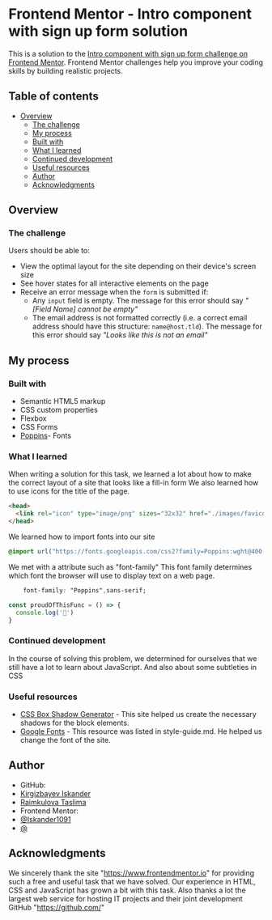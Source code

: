 # Frontend Mentor - Intro component with sign up form solution

This is a solution to the [Intro component with sign up form challenge on Frontend Mentor](https://www.frontendmentor.io/challenges/intro-component-with-signup-form-5cf91bd49edda32581d28fd1). Frontend Mentor challenges help you improve your coding skills by building realistic projects. 

## Table of contents

- [Overview](#overview)
  - [The challenge](#the-challenge)
  - [My process](#my-process)
  - [Built with](#built-with)
  - [What I learned](#what-i-learned)
  - [Continued development](#continued-development)
  - [Useful resources](#useful-resources)
  - [Author](#author)
  - [Acknowledgments](#acknowledgments)
## Overview

### The challenge

Users should be able to:

- View the optimal layout for the site depending on their device's screen size
- See hover states for all interactive elements on the page
- Receive an error message when the `form` is submitted if:
  - Any `input` field is empty. The message for this error should say *"[Field Name] cannot be empty"*
  - The email address is not formatted correctly (i.e. a correct email address should have this structure: `name@host.tld`). The message for this error should say *"Looks like this is not an email"*


## My process

### Built with

- Semantic HTML5 markup
- CSS custom properties
- Flexbox
- CSS Forms
- [Poppins](https://fonts.google.com/specimen/Poppins)- Fonts



### What I learned

When writing a solution for this task, we learned a lot about how to make the correct layout of a site that looks like a fill-in form
We also learned how to use icons for the title of the page.
```html
<head>
  <link rel="icon" type="image/png" sizes="32x32" href="./images/favicon-32x32.png">
</head>
```
We learned how to import fonts into our site
```css
@import url("https://fonts.googleapis.com/css2?family=Poppins:wght@400;500;600;700&display=swap");
```
We met with a attribute such as "font-family"
This font family determines which font the browser will use to display text on a web page.
```css
    font-family: "Poppins",sans-serif;
```
```js
const proudOfThisFunc = () => {
  console.log('🎉')
}
```

### Continued development

In the course of solving this problem, we determined for ourselves that we still have a lot to learn about JavaScript.
And also about some subtleties in CSS

### Useful resources

- [CSS Box Shadow Generator](https://active-vision.ru/icon/box-shadow/) - This site helped us create the necessary shadows for the block elements.
- [Google Fonts](https://fonts.google.com/specimen/Poppins) - This resource was listed in style-guide.md. He helped us change the font of the site.

## Author

- GitHub: 
- [Kirgizbayev Iskander](https://github.com/Iskander1091)
- [Raimkulova Taslima](https://github.com/taslimaraimkulova)
- Frontend Mentor:
- [@Iskander1091](https://www.frontendmentor.io/profile/Iskander1091)
- [@](https://www.frontendmentor.io/profile/taslimaraimkulova)

## Acknowledgments

We sincerely thank the site "https://www.frontendmentor.io" for providing such a free and useful task that we have solved. Our experience in HTML, CSS and JavaScript has grown a bit with this task.
Also thanks a lot
the largest web service for hosting IT projects and their joint development GitHub "https://github.com/"